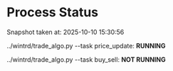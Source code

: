 # Process Status

Snapshot taken at: 2025-10-10 15:30:56

../wintrd/trade_algo.py --task price_update: **RUNNING**

../wintrd/trade_algo.py --task buy_sell: **NOT RUNNING**

